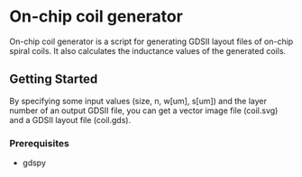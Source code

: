 # On-chip coil generator
On-chip coil generator is a script for generating GDSII layout files of on-chip spiral coils. It also calculates the inductance values of the generated coils.

## Getting Started
By specifying some input values (size, n, w[um], s[um]) and the layer number of an output GDSII file, you can get a vector image file (coil.svg) and a GDSII layout file (coil.gds).

### Prerequisites
- gdspy
